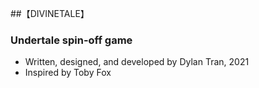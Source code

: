 ##【DIVINETALE】
### Undertale spin-off game
- Written, designed, and developed by Dylan Tran, 2021
- Inspired by Toby Fox
